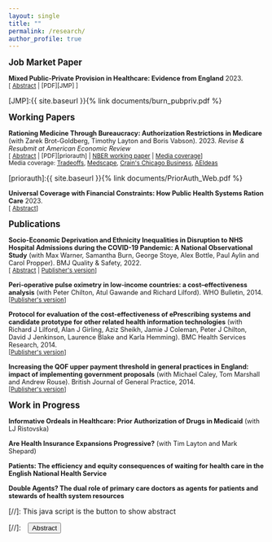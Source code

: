 ```yaml
---
layout: single
title: ""
permalink: /research/
author_profile: true
---
```


<span style ="font-size:1.2em;">  **Job Market Paper** </span>

<span style ="font-size:.9em;"> **Mixed Public-Private Provision in Healthcare: Evidence from England** 2023.</span> <br/> <small>[ <a href="#/" onclick="visib('jmp')">Abstract</a> | [PDF][JMP] ]</small>

<div id="jmp" style="display: none; text-align: justify; line-height: 1.2" ><small>
Should governments outsource publicly funded healthcare to the private sector? I study the aggregate and distributional effects of partial outsourcing in the context of a major policy reform in the English National Health Service that allowed patients to choose treatment at private hospitals as well as incumbent public hospitals. Private hospitals locate in high-income areas and treat less severe patients. Using variation in market-level exposure to the reform, I find that outsourcing increased volume of elective admissions and reduced wait times. Exposure to outsourcing slightly increased average severity of the patients at nearby public hospitals but did not reduce physician labor supply. I use variation from the reform to estimate a model of patient demand in the presence of capacity constraints. Outsourcing increased patient surplus and reduced average wait time by 16%. One third of gains come from reduced congestion at public hospitals. Gains for patients in the top quintile of the income distribution are 55% higher than for patients in the bottom quintile. Results highlight the potential for outsourcing to expand patient choice and relieve public sector congestion, at the cost of increasing inequality in access to care.
</small><br><br/></div>

[JMP]:{{ site.baseurl }}{% link documents/burn_pubpriv.pdf %} 

<span style ="font-size:1.2em;">**Working Papers** </span>

<span style ="font-size:.9em;">**Rationing Medicine Through Bureaucracy: Authorization Restrictions in Medicare** (with Zarek Brot-Goldberg, Timothy Layton and Boris Vabson). 2023. *Revise & Resubmit at American Economic Review*</span> <br/> <small>[ <a href="#/" onclick="visib('priorauth')">Abstract</a> | [PDF][priorauth] | [NBER working paper][priorauth_NBER] |  <a href="#/" onclick="visib('priorauth_media')">Media coverage</a>]</small><br/>
<small>Media coverage: [Tradeoffs](https://tradeoffs.org/2023/10/03/prior-authorization-insurers/), [Medscape](https://www.medscape.com/viewarticle/995133), [Crain's Chicago Business](https://www.chicagobusiness.com/health-pulse/university-chicago-studies-financial-advantage-rationing-medical-care), [AEIdeas](https://www.aei.org/health-care/prior-authorization-reduces-net-costs-of-medicare-part-d/)</small><br/>

<div id="priorauth" style="display: none; text-align: justify; line-height: 1.2" ><small>
High administrative costs in US health care have provoked concern among policymakers over potential waste, but many of these costs are generated by managed care policies that trade off bureaucratic costs against reductions in moral hazard. We study this trade-off for prior authorization restriction policies in Medicare Part D, where low-income beneficiaries are randomly assigned to default plans. Beneficiaries who face restrictions on a drug reduce their use of it by 26.8%. Approximately half of marginal beneficiaries are diverted to another related drug, while the other half are diverted to no drug. These policies generated net financial savings, reducing drug spending by \$96 per beneficiary-year (3.6% of drug spending), while only generating approximately \$10 in paperwork costs. Revealed preference approaches suggest that the cost savings likely exceed beneficiaries’ willingness to pay for foregone drugs.
</small><br><br/></div>

[priorauth]:{{ site.baseurl }}{% link documents/PriorAuth_Web.pdf %}

[priorauth_NBER]: https://www.nber.org/papers/w30878

<span style ="font-size:.9em;">**Universal Coverage with Financial Constraints: How Public Health Systems Ration Care** 2023. </span> <br/> <small>[ <a href="#/" onclick="visib('funding')">Abstract</a>]</small>

<div id="funding" style="display: none; text-align: justify; line-height: 1.2" ><small>
I study how government budget constraints in publicly funded health systems restrict access to health care. Using data from England, I show that cuts to government funding negatively impact access to hospital care for fully insured individuals. I exploit a ‘pace-of-change’ policy used to determine financial allocations for administrative regions. This policy translates aggregate funding shocks into regional funding allocations using a non-linear formula that generates variation in
funding that is plausibly exogenous to demand for health care. Government funding cuts reduceelective hospital admissions and increase hospital wait times. These effects are most pronounced for orthopedic patients. Using survey data on patient-reported benefits from orthopedic surgery, I show that the patients who are rationed out by funding cuts have lower propensity to benefit from treatment and higher income.
</small><br><br/></div>

<span style ="font-size:1.2em;"> **Publications** </span>

<span style ="font-size:.9em;">**Socio-Economic Deprivation and Ethnicity Inequalities in Disruption to NHS Hospital Admissions during the COVID-19 Pandemic: A National Observational Study**  (with Max Warner, Samantha Burn, George Stoye, Alex Bottle, Paul Aylin and Carol Propper). BMJ Quality & Safety, 2022.</span> <br/>
<small>[ <a href="#/" onclick="visib('NHSnonCOVID')">Abstract</a> | [Publisher's version](https://qualitysafety.bmj.com/content/31/8/590)]</small>

<div id="NHSnonCOVID" style="display: none; text-align: justify; line-height: 1.2" ><small>
Introduction: Hospital admissions in many countries fell dramatically at the onset of the COVID-19 pandemic. Less is known about how care patterns differed by patient groups. We sought to determine whether areas with higher levels of socio-economic deprivation or larger ethnic minority populations saw larger falls in emergency and planned admissions in England.<br/><br/>

Methods: We conducted a national observational study of hospital care in the English National Health Service in 2019-2020. Weekly volumes of elective and emergency admissions in 2020 compared with 2019 were calculated for each census area. Multiple linear regression analysis was used to estimate the reductions in volumes for areas in different quintiles of socio-economic deprivation and ethnic minority populations after controlling for national time trends and local area composition.<br/><br/>

Results: Between March and December 2020, there were 35.5% (3.0 million) fewer elective admissions and 22.0% (1.2 million) fewer emergency admissions with a non-COVID-19 primary diagnosis than in the previous year. Areas with the largest share of ethnic minority populations experienced a 36.7% (95% CI 24.1% to 49.3%) larger reduction in non-primary-COVID-19 emergency admissions compared with those with the smallest. The most deprived areas experienced a 10.1% (95% CI 2.6% to 17.7%) smaller reduction in non-COVID-19 emergency admissions compared to the least deprived. These patterns are not explained by differential prevalence of COVID-19 cases by area.<br/><br/>

Conclusions: Even in a healthcare system founded on the principle of equal access for equal need, the impact of COVID-19 on NHS hospital care for non-COVID patients has not been spread evenly across ethnic groups in England. While we cannot conclusively determine the mechanisms behind these differences, if these falls are due to forgone care rather than changes in need, they risk exacerbating pre-pandemic health inequalities.
</small><br><br/></div>

<span style ="font-size:.9em;">**Peri-operative pulse oximetry in low-income countries: a cost–effectiveness analysis**  (with Peter Chilton, Atul Gawande and Richard Lilford). WHO Bulletin, 2014.</span> <br/>
<small>[[Publisher's version](https://www.ncbi.nlm.nih.gov/pmc/articles/pmid/25552770/)]</small>

<span style ="font-size:.9em;">**Protocol for evaluation of the cost-effectiveness
of ePrescribing systems and candidate prototype for other related health information
technologies**  (with Richard J Lilford, Alan J Girling, Aziz Sheikh, Jamie J Coleman, Peter J Chilton,
David J Jenkinson, Laurence Blake and Karla Hemming). BMC Health Services Research, 2014.</span> <br/>
<small>[[Publisher's version](https://pubmed.ncbi.nlm.nih.gov/25038609/)]</small>

<span style ="font-size:.9em;">**Increasing the QOF upper payment threshold in general practices in England: impact of implementing government proposals**  (with Michael Caley, Tom Marshall and Andrew Rouse). British Journal of General Practice, 2014.</span> <br/>
<small>[[Publisher's version](https://pubmed.ncbi.nlm.nih.gov/24567583/)]</small>

<span style ="font-size:1.2em;"> **Work in Progress** </span>

<span style ="font-size:.9em;">**Informative Ordeals in Healthcare: Prior Authorization of Drugs in Medicaid** (with LJ Ristovska)</span>

<span style ="font-size:.9em;">**Are Health Insurance Expansions Progressive?**  (with Tim Layton and Mark Shepard)</span>

<span style ="font-size:.9em;">**Patients: The efficiency and equity consequences of waiting for health care in the English
National Health Service** </span>

<span style ="font-size:.9em;">**Double Agents? The dual role of primary care doctors as agents for patients and stewards of
health system resources** </span>



[//]: This java script is the button to show abstract
<script>
 function visib(id) {
  var x = document.getElementById(id);
  if (x.style.display === "block") {
    x.style.display = "none";
  } else {
    x.style.display = "block";
  }
}
</script>

[//]:&emsp;<button onclick="visib('polariz')" class="btn btn--inverse btn--small">Abstract</button>
